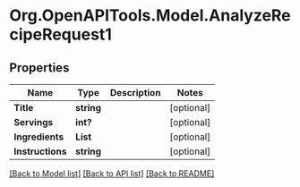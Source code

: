# Org.OpenAPITools.Model.AnalyzeRecipeRequest1

## Properties

Name | Type | Description | Notes
------------ | ------------- | ------------- | -------------
**Title** | **string** |  | [optional] 
**Servings** | **int?** |  | [optional] 
**Ingredients** | **List<string>** |  | [optional] 
**Instructions** | **string** |  | [optional] 

[[Back to Model list]](../README.md#documentation-for-models) [[Back to API list]](../README.md#documentation-for-api-endpoints) [[Back to README]](../README.md)

